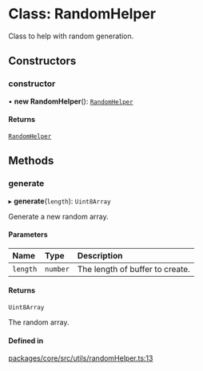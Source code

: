 # Class: RandomHelper

Class to help with random generation.

## Constructors

### constructor

• **new RandomHelper**(): [`RandomHelper`](RandomHelper.md)

#### Returns

[`RandomHelper`](RandomHelper.md)

## Methods

### generate

▸ **generate**(`length`): `Uint8Array`

Generate a new random array.

#### Parameters

| Name     | Type     | Description                     |
| :------- | :------- | :------------------------------ |
| `length` | `number` | The length of buffer to create. |

#### Returns

`Uint8Array`

The random array.

#### Defined in

[packages/core/src/utils/randomHelper.ts:13](https://github.com/gtscio/framework/blob/51767d6/packages/core/src/utils/randomHelper.ts#L13)
